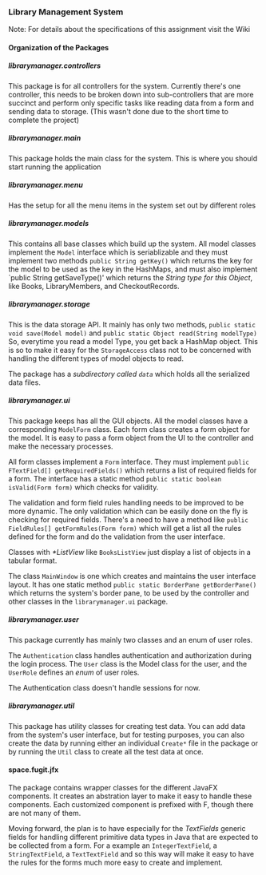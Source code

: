 ### Library Management System


Note: For details about the specifications of this assignment
visit the Wiki

#### Organization of the Packages

##### librarymanager.controllers

This package is for all controllers for the system.
Currently there's one controller, this needs to be broken down into sub-controllers that are more 
succinct and perform only specific tasks like reading data from a form and sending data to storage.
(This wasn't done due to the short time to complete the project)

##### librarymanager.main

This package holds the main class for the system. This is where you should start
running the application

##### librarymanager.menu

Has the setup for all the menu items in the system set out by different roles

##### librarymanager.models

This contains all base classes which build up the system.
All model classes implement the `Model` interface which is seriablizable and they must
implement two methods `public String getKey()` which returns the key for the model
to be used as the key in the HashMaps, and must also implement `public String getSaveType()'
which returns the _String type for this Object_, like Books, LibraryMembers, and CheckoutRecords.

##### librarymanager.storage

This is the data storage API. It mainly has only two methods, 
`public static void save(Model model)` and `public static Object read(String modelType)`
So, everytime you read a model Type, you get back a HashMap object.
This is so to make it easy for the `StorageAccess` class not to be concerned with handling the different types of model objects to read.

The package has a _subdirectory called `data`_ which holds all the serialized data files.

##### librarymanager.ui

This package keeps has all the GUI objects. All the model classes have a corresponding `ModelForm` class. Each form class creates a form object for the model. It is easy to pass a form object from the UI to the controller and make the necessary processes.

All form classes implement a `Form` interface. They must implement `public FTextField[] getRequiredFields()` which returns a list of required fields for a form. The interface has a static method `public static boolean isValid(Form form)` which checks for validity.

The validation and form field rules handling needs to be improved to be more dynamic. The only validation which can be easily done on the fly is checking for required fields. There's a need to have a method like `public FieldRules[] getFormRules(Form form)` which will get a list all the rules defined for the form and do the validation from the user interface.

Classes with _*ListView_ like `BooksListView` just display a list of objects in a tabular format.

The class `MainWindow` is one which creates and maintains the user interface layout. It has one static method `public static BorderPane getBorderPane()` which returns the system's border pane, to be used by the controller and other classes in the `librarymanager.ui` package.


##### librarymanager.user

This package currently has mainly two classes and an enum of user roles.

The `Authentication` class handles authentication and authorization during the login process. The `User` class is the Model class for the user, and the `UserRole` defines an _enum_ of  user roles.

The Authentication class doesn't handle sessions for now.

##### librarymanager.util

This package has utility classes for creating test data. You can add data from the system's user interface, but for testing purposes, you can also create the data by running either an individual `Create*` file in the package or by running the `Util` class to create all the test data at once.

#### space.fugit.jfx

The package contains wrapper classes for the different JavaFX components. It creates an abstration layer to make it easy to handle these components. Each customized component is 
prefixed with F, though there are not many of them.

Moving forward, the plan is to have especially for the _TextFields_ generic fields for handling different primitive data types in Java that are expected to be collected from a form. For a example an `IntegerTextField`, a `StringTextField`, a `TextTextField` and so this way will make it easy to have the rules for the forms much more easy to create and implement.
